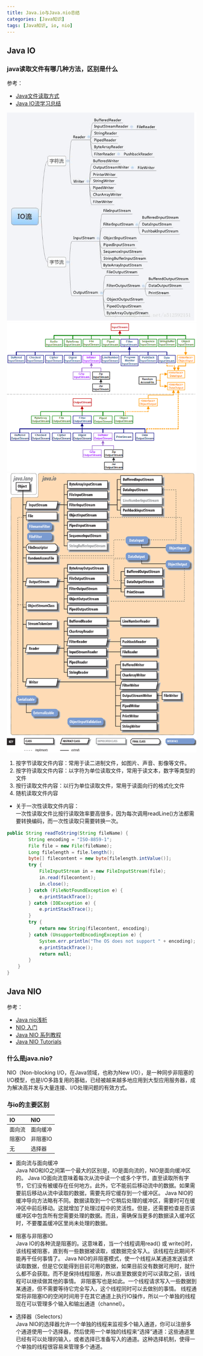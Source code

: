 ```yaml
---
title: Java.io与Java.nio总结
categories: [Java知识]
tags: [Java知识, io, nio]
---
```


## Java IO
### java读取文件有哪几种方法，区别是什么
参考：
- [Java文件读取方式](http://www.cnblogs.com/lovebread/archive/2009/11/23/1609122.html)
- [Java IO流学习总结](https://zhuanlan.zhihu.com/p/28757397)

![IO Stream](IOStream.png)
![java_io_byte](java_io_byte.png)
![javaio](javaio.png)


1. 按字节读取文件内容：常用于读二进制文件，如图片、声音、影像等文件。
2. 按字符读取文件内容：以字符为单位读取文件，常用于读文本，数字等类型的文件
3. 按行读取文件内容：以行为单位读取文件，常用于读面向行的格式化文件
4. 随机读取文件内容 

- 关于一次性读取文件内容：  
一次性读取文件比按行读取效率要高很多，因为每次调用readLine()方法都需要转换编码，而一次性读取只需要转换一次。
```java
public String readToString(String fileName) {  
        String encoding = "ISO-8859-1";  
        File file = new File(fileName);  
        Long filelength = file.length();  
        byte[] filecontent = new byte[filelength.intValue()];  
        try {  
            FileInputStream in = new FileInputStream(file);  
            in.read(filecontent);  
            in.close();  
        } catch (FileNotFoundException e) {  
            e.printStackTrace();  
        } catch (IOException e) {  
            e.printStackTrace();  
        }  
        try {  
            return new String(filecontent, encoding);  
        } catch (UnsupportedEncodingException e) {  
            System.err.println("The OS does not support " + encoding);  
            e.printStackTrace();  
            return null;  
        }  
    }  
}
```

## Java NIO
参考：
- [Java nio浅析](https://tech.meituan.com/nio.html)
- [NIO 入门](https://www.ibm.com/developerworks/cn/education/java/j-nio/j-nio.html)
- [Java NIO 系列教程](http://ifeve.com/java-nio-all/)
- [Java NIO Tutorials](http://tutorials.jenkov.com/java-nio/index.html)
### 什么是java.nio?
NIO（Non-blocking I/O，在Java领域，也称为New I/O），是一种同步非阻塞的I/O模型，也是I/O多路复用的基础，已经被越来越多地应用到大型应用服务器，成为解决高并发与大量连接、I/O处理问题的有效方式。

### 与io的主要区别
| IO   |    NIO|
|:----|:----|
| 面向流 | 面向缓冲 |
| 阻塞IO | 非阻塞IO |
| 无     | 选择器 | 
- 面向流与面向缓冲  
Java NIO和IO之间第一个最大的区别是，IO是面向流的，NIO是面向缓冲区的。 Java IO面向流意味着每次从流中读一个或多个字节，直至读取所有字节，它们没有被缓存在任何地方。此外，它不能前后移动流中的数据。如果需要前后移动从流中读取的数据，需要先将它缓存到一个缓冲区。 Java NIO的缓冲导向方法略有不同。数据读取到一个它稍后处理的缓冲区，需要时可在缓冲区中前后移动。这就增加了处理过程中的灵活性。但是，还需要检查是否该缓冲区中包含所有您需要处理的数据。而且，需确保当更多的数据读入缓冲区时，不要覆盖缓冲区里尚未处理的数据。

- 阻塞与非阻塞IO  
Java IO的各种流是阻塞的。这意味着，当一个线程调用read() 或 write()时，该线程被阻塞，直到有一些数据被读取，或数据完全写入。该线程在此期间不能再干任何事情了。 Java NIO的非阻塞模式，使一个线程从某通道发送请求读取数据，但是它仅能得到目前可用的数据，如果目前没有数据可用时，就什么都不会获取。而不是保持线程阻塞，所以直至数据变的可以读取之前，该线程可以继续做其他的事情。 非阻塞写也是如此。一个线程请求写入一些数据到某通道，但不需要等待它完全写入，这个线程同时可以去做别的事情。 线程通常将非阻塞IO的空闲时间用于在其它通道上执行IO操作，所以一个单独的线程现在可以管理多个输入和输出通道（channel）。

- 选择器（Selectors）  
Java NIO的选择器允许一个单独的线程来监视多个输入通道，你可以注册多个通道使用一个选择器，然后使用一个单独的线程来“选择”通道：这些通道里已经有可以处理的输入，或者选择已准备写入的通道。这种选择机制，使得一个单独的线程很容易来管理多个通道。
